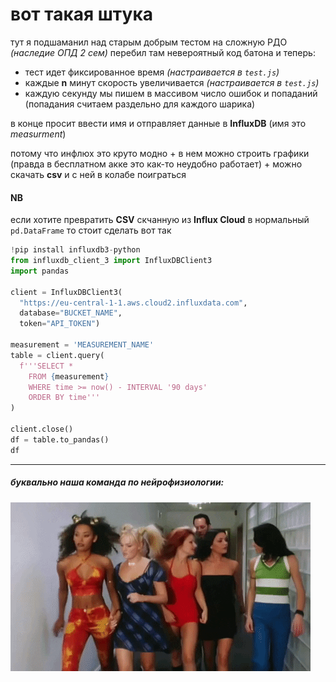 ﻿# вот такая штука
тут я подшаманил над старым добрым тестом на сложную РДО _(наследие ОПД 2 сем)_
перебил там невероятный код батона и теперь:
- тест идет фиксированное время _(настраивается в `test.js`)_
- каждые __n__ минут скорость увеличивается _(настраивается в `test.js`)_
- каждую секунду мы пишем в массивом число ошибок и попаданий (попадания считаем раздельно для каждого шарика)

в конце просит ввести имя и отправляет данные в __InfluxDB__ (имя это _measurment_)

потому что инфлюх это круто модно + в нем можно строить графики (правда в бесплатном акке это как-то неудобно работает) +
можно скачать __csv__ и с ней в колабе поиграться

#### NB
если хотите превратить __CSV__ скчанную из __Influx Cloud__ в нормальный `pd.DataFrame` то стоит сделать вот так
```python
!pip install influxdb3-python
from influxdb_client_3 import InfluxDBClient3
import pandas

client = InfluxDBClient3(
  "https://eu-central-1-1.aws.cloud2.influxdata.com",
  database="BUCKET_NAME",
  token="API_TOKEN")

measurement = 'MEASUREMENT_NAME'
table = client.query(
  f'''SELECT *
    FROM {measurement}
    WHERE time >= now() - INTERVAL '90 days'
    ORDER BY time'''
)

client.close()
df = table.to_pandas()
df
```
---
##### буквально наша команда по нейрофизиологии:

![spice girls](./images/spice.gif)

